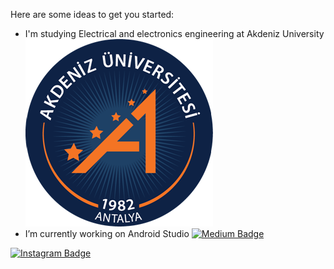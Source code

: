 
Here are some ideas to get you started:

- I'm studying Electrical and electronics engineering at Akdeniz University <img src="https://github.com/gokcam/gokcam/blob/main/akdeniz-universitesi-logo-B017290F9B-seeklogo.com.png" width="small">
- I’m currently working on Android Studio  [![Medium Badge](https://img.shields.io/badge/Kotlin-0095D5?&style=for-the-badge&logo=kotlin&logoColor=white&link=link)](link) 


[![Instagram Badge](https://img.shields.io/badge/-Instagram-C13584?style=flat-quare&labelColor=C13584&logo=instagram&logoColor=white&https://www.instagram.com/accounts/login/?next=/gokhancammm/k=https://www.instagram.com/accounts/login/?next=/gokhancammm/)](https://www.instagram.com/accounts/login/?next=/gokhancammm/) 




